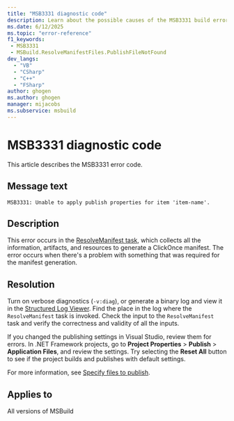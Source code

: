 ```yaml
---
title: "MSB3331 diagnostic code"
description: Learn about the possible causes of the MSB3331 build error, and get troubleshooting tips.
ms.date: 6/12/2025
ms.topic: "error-reference"
f1_keywords:
 - MSB3331
 - MSBuild.ResolveManifestFiles.PublishFileNotFound
dev_langs:
  - "VB"
  - "CSharp"
  - "C++"
  - "FSharp"
author: ghogen
ms.author: ghogen
manager: mijacobs
ms.subservice: msbuild
---
```


# MSB3331 diagnostic code

<!-- :::ErrorDefinitionDescription::: -->
<!-- :::editable-content name="introDescription"::: -->
This article describes the MSB3331 error code.
<!-- :::editable-content-end::: -->

## Message text

<!-- :::editable-content name="messageText"::: -->
`MSB3331: Unable to apply publish properties for item 'item-name'.`
<!-- :::editable-content-end::: -->
<!-- MSB3331: Unable to apply publish properties for item "{0}". -->

<!-- :::editable-content name="postOutputDescription"::: -->
<!--
{StrBegin="MSB3331: "}
-->
## Description

This error occurs in the [ResolveManifest task](../resolvemanifestfiles-task.md), which collects all the information, artifacts, and resources to generate a ClickOnce manifest. The error occurs when there's a problem with something that was required for the manifest generation.

## Resolution

Turn on verbose diagnostics (`-v:diag`), or generate a binary log and view it in the [Structured Log Viewer](https://msbuildlog.com). Find the place in the log where the `ResolveManifest` task is invoked. Check the input to the     `ResolveManifest` task and verify the correctness and validity of all the inputs.

If you changed the publishing settings in Visual Studio, review them for errors. In .NET Framework projects, go to **Project Properties** > **Publish** > **Application Files**, and review the settings. Try selecting the **Reset All** button to see if the project builds and publishes with default settings.

For more information, see [Specify files to publish](../../deployment/how-to-specify-which-files-are-published-by-clickonce.md).

<!-- :::editable-content-end::: -->
<!-- :::ErrorDefinitionDescription-end::: -->

## Applies to

All versions of MSBuild
